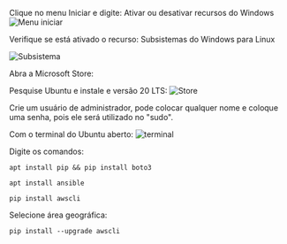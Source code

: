 Clique no menu Iniciar e digite: Ativar ou desativar recursos do Windows 
![Menu iniciar](https://github.com/nidiodolfini/InfraII/blob/main/Ansible/img/manu%20iniciar.png?raw=true)


Verifique se está ativado o recurso: Subsistemas do Windows para Linux

![Subsistema](https://raw.githubusercontent.com/nidiodolfini/InfraII/main/Ansible/img/ativar%20subsistemas.png)

Abra a Microsoft Store:


Pesquise Ubuntu e instale e versão 20 LTS:
![Store](https://github.com/nidiodolfini/InfraII/blob/main/Ansible/img/instalar%20ubuntu.png?raw=true)

Crie um usuário de administrador, pode colocar qualquer nome e coloque uma senha, pois ele será utilizado no "sudo".

Com o terminal do Ubuntu aberto:
![terminal](https://github.com/nidiodolfini/InfraII/blob/main/Ansible/img/ubuntu.png?raw=true)



Digite os comandos:

```
apt install pip && pip install boto3
```
```
apt install ansible
```
```
pip install awscli
```

Selecione área geográfica:

```
pip install --upgrade awscli
```